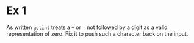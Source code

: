 # Ex 1

As written `getint` treats a `+` or `-` not followed by a digit as a valid representation of zero. Fix it to push such a character back on the input.